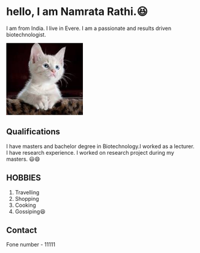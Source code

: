# hello, I am Namrata Rathi.😆

I am from India. I live in Evere. I am a passionate and results driven
biotechnologist.

![my image](./img/download.jpeg)

## Qualifications

I have masters and bachelor degree in Biotechnology.I worked as a lecturer. I
have research experience. I worked on research project during my masters. 😃😄

## HOBBIES

1. Travelling
2. Shopping
3. Cooking
4. Gossiping😆

## Contact

Fone number - 11111
